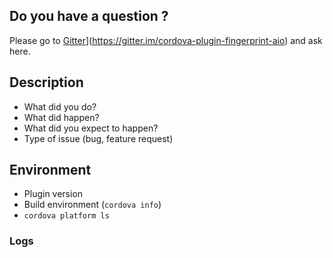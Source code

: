 ## Do you have a question ?

Please go to [Gitter](https://badges.gitter.im/gitterHQ/gitter.png)](https://gitter.im/cordova-plugin-fingerprint-aio) and ask here.

## Description

* What did you do?
* What did happen?
* What did you expect to happen?
* Type of issue (bug, feature request)

## Environment

* Plugin version
* Build environment (```cordova info```)
* ```cordova platform ls```

### Logs
